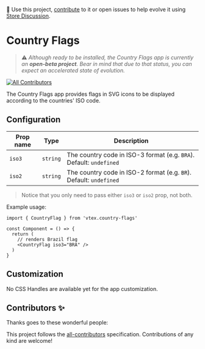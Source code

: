 📢 Use this project, [contribute](https://github.com/vtex-apps/country-flags) to it or open issues to help evolve it using [Store Discussion](https://github.com/vtex-apps/store-discussion).

# Country Flags

> :warning: *Although ready to be installed, the Country Flags app is currently an **open-beta project**. Bear in mind that due to that status, you can expect an accelerated state of evolution.*

<!-- DOCS-IGNORE:start -->
<!-- ALL-CONTRIBUTORS-BADGE:START - Do not remove or modify this section -->
[![All Contributors](https://img.shields.io/badge/all_contributors-0-orange.svg?style=flat-square)](#contributors-)
<!-- ALL-CONTRIBUTORS-BADGE:END -->
<!-- DOCS-IGNORE:end -->


The Country Flags app provides flags in SVG icons to be displayed according to the countries' ISO code.

## Configuration 


| Prop name | Type | Description |
| --- | --- | --- |
| `iso3` | `string` | The country code in ISO-3 format (e.g. `BRA`). Default: `undefined` |
| `iso2` | `string` | The country code in ISO-2 format (e.g. `BR`). Default: `undefined` |

> Notice that you only need to pass either `iso3` or `iso2` prop, not both.

Example usage:

```tsx
import { CountryFlag } from 'vtex.country-flags'

const Component = () => {
  return (
    // renders Brazil flag
    <CountryFlag iso3="BRA" />
  )
}
```


## Customization

No CSS Handles are available yet for the app customization.

## Contributors ✨

Thanks goes to these wonderful people:

<!-- ALL-CONTRIBUTORS-LIST:START - Do not remove or modify this section -->
<!-- prettier-ignore-start -->
<!-- markdownlint-disable -->
<!-- markdownlint-enable -->
<!-- prettier-ignore-end -->
<!-- ALL-CONTRIBUTORS-LIST:END -->

This project follows the [all-contributors](https://github.com/all-contributors/all-contributors) specification. Contributions of any kind are welcome!

<!-- DOCS-IGNORE:end -->
